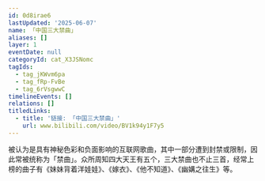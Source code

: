 ```yaml
---
id: 0d8irae6
lastUpdated: '2025-06-07'
name: 「中国三大禁曲」
aliases: []
layer: 1
eventDate: null
categoryId: cat_X3JSNomc
tagIds:
  - tag_jKWvm6pa
  - tag_fRp-FvBe
  - tag_6rVsgwwC
timelineEvents: []
relations: []
titledLinks:
  - title: '链接: 「中国三大禁曲」'
    url: www.bilibili.com/video/BV1k94y1F7y5
---
```

被认为是具有神秘色彩和负面影响的互联网歌曲，其中一部分遭到封禁或限制，因此常被统称为「禁曲」。众所周知四大天王有五个，三大禁曲也不止三首，经常上榜的曲子有《妹妹背着洋娃娃》、《嫁衣》、《他不知道》、《幽媾之往生》等。
